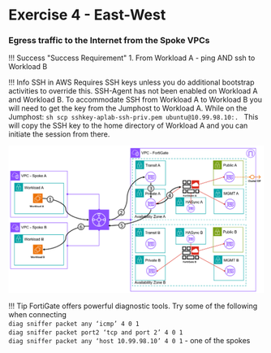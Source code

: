 # Exercise 4 - East-West

### Egress traffic to the Internet from the Spoke VPCs

!!! Success "Success Requirement"
    1. From Workload A - ping AND ssh to Workload B


!!! Info
    SSH in AWS Requires SSH keys unless you do additional bootstrap activities to override this. SSH-Agent has not been enabled on Workload A and Workload B. To accommodate SSH from Workload A to Workload B you will need to get the key from the Jumphost to Workload A. While on the Jumphost:
    ```sh
    scp sshkey-aplab-ssh-priv.pem ubuntu@10.99.98.10:.
    ```
    This will copy the SSH key to the home directory of Workload A and you can initiate the session from there.

![East-West](./images/eastwest.png "East-West")

!!! Tip
    FortiGate offers powerful diagnostic tools. Try some of the following when connecting  
    `diag sniffer packet any ‘icmp’ 4 0 1`   
    `diag sniffer packet port2 ‘tcp and port 2’ 4 0 1`   
    `diag sniffer packet any ‘host 10.99.98.10’ 4 0 1` - one of the spokes

